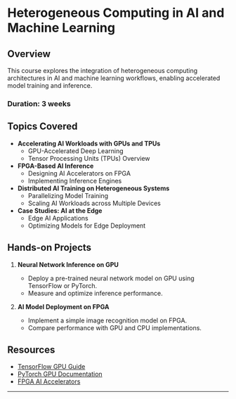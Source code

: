# Heterogeneous Computing in AI and Machine Learning

## Overview
This course explores the integration of heterogeneous computing architectures in AI and machine learning workflows, enabling accelerated model training and inference.

### Duration: 3 weeks

## Topics Covered
- **Accelerating AI Workloads with GPUs and TPUs**
  - GPU-Accelerated Deep Learning
  - Tensor Processing Units (TPUs) Overview
- **FPGA-Based AI Inference**
  - Designing AI Accelerators on FPGA
  - Implementing Inference Engines
- **Distributed AI Training on Heterogeneous Systems**
  - Parallelizing Model Training
  - Scaling AI Workloads across Multiple Devices
- **Case Studies: AI at the Edge**
  - Edge AI Applications
  - Optimizing Models for Edge Deployment

## Hands-on Projects
1. **Neural Network Inference on GPU**
   - Deploy a pre-trained neural network model on GPU using TensorFlow or PyTorch.
   - Measure and optimize inference performance.

2. **AI Model Deployment on FPGA**
   - Implement a simple image recognition model on FPGA.
   - Compare performance with GPU and CPU implementations.

## Resources
- [TensorFlow GPU Guide](https://www.tensorflow.org/guide/gpu)
- [PyTorch GPU Documentation](https://pytorch.org/docs/stable/notes/cuda.html)
- [FPGA AI Accelerators](https://example.com/fpga_ai_accelerators)

---

